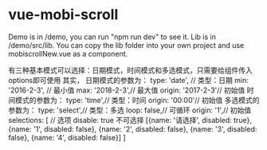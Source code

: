 # vue-mobi-scroll
Demo is in /demo, you can run "npm run dev" to see it.
Lib is in /demo/src/lib.
You can copy the lib folder into your own project and use mobiscrollNew.vue as a component.

有三种基本模式可以选择：日期模式，时间模式和多选模式，只需要给组件传入options即可使用
其实，
日期模式的参数为：
          type: 'date', // 类型：日期
          min: '2016-2-3', // 最小值
          max: '2018-2-3',// 最大值
          origin: '2017-2-3'// 初始值
时间模式的参数为：
          type: 'time',// 类型：时间
          origin: '00:00'// 初始值
多选模式的参数为：
          type: 'select',// 类型：多选
          loop: false,// 可循环
          origin: '1',// 初始值
          selections: [ // 选项 disable: true 不可选择
            [{name: '请选择', disabled: true}, {name: '1', disabled: false}, {name: '2', disabled: false}, {name: '3', disabled: false}, {name: '4', disabled: false}]
          ]
